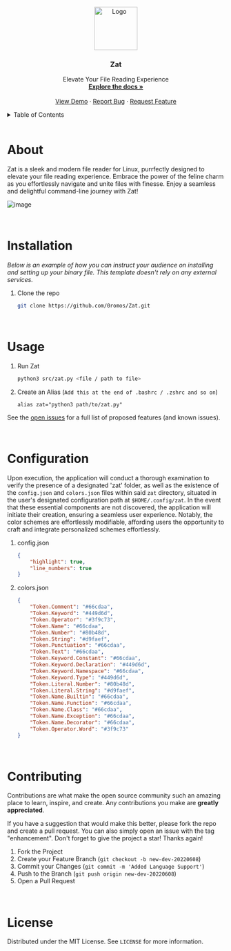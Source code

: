 
<!-- PROJECT LOGO -->
<br />
<div align="center">
  <a href="https://github.com/0romos/Zat">
    <img src="https://media.discordapp.net/attachments/1128669686234615950/1132759673423024168/zatIcon.png" alt="Logo" width="100" height="100">
  </a>

  <h3 align="center">Zat</h3>

  <p align="center">
    Elevate Your File Reading Experience
    <br />
    <a href="https://github.com/0romos/Zat"><strong>Explore the docs »</strong></a>
    <br />
    <br />
    <a href="https://github.com/0romos/Zat/">View Demo</a>
    ·
    <a href="https://github.com/0romos/Zat/issues">Report Bug</a>
    ·
    <a href="https://github.com/0romos/Zat/issues">Request Feature</a>
  </p>
</div>

<!-- TABLE OF CONTENTS -->
<details>
  <summary>Table of Contents</summary>
  <ol>
    <li>
      <a href="#about">About The Project</a>
    </li>
    <li>
      <a href="#installation">Getting Started</a>
      <ul>
        <li><a href="#installation">Installation</a></li>
      </ul>
    </li>
    <li><a href="#usage">Usage</a></li>
    <li><a href="#configuration">Configuration</a></li>
    <li><a href="#contributing">Contributing</a></li>
  </ol>
</details>

<br />
<center> <h1 align="left" id="about">About</h1> </center>

Zat is a sleek and modern file reader for Linux, purrfectly designed to elevate your file reading experience. Embrace the power of the feline charm as you effortlessly navigate and unite files with finesse. Enjoy a seamless and delightful command-line journey with Zat!

![image](https://media.discordapp.net/attachments/1115614887658410085/1132759924674404523/image.png)

<br />
<center> <h1 align="left" id="installation">Installation</h1> </center>

_Below is an example of how you can instruct your audience on installing and setting up your binary file. This template doesn't rely on any external services._

1. Clone the repo
   ```sh
   git clone https://github.com/0romos/Zat.git
    ```

<br />
<center> <h1 align="left" id="usage">Usage</h1> </center>

1. Run Zat
    ```sh
    python3 src/zat.py <file / path to file>
    ``` 

2. Create an Alias (`Add this at the end of .bashrc / .zshrc and so on`)
    ```
    alias zat="python3 path/to/zat.py"
    ```
    
See the [open issues](https://github.com/0romos/Zat) for a full list of proposed features (and known issues).

<br />
<center> <h1 align="left" id="configuration">Configuration</h1> </center>

Upon execution, the application will conduct a thorough examination to verify the presence of a designated 'zat' folder, as well as the existence of the `config.json` and `colors.json` files within said `zat` directory, situated in the user's designated configuration path at `$HOME/.config/zat`. In the event that these essential components are not discovered, the application will initiate their creation, ensuring a seamless user experience. Notably, the color schemes are effortlessly modifiable, affording users the opportunity to craft and integrate personalized schemes effortlessly.

1. config.json

    ```json
    {
        "highlight": true,
        "line_numbers": true
    }
    ```

2. colors.json

    ```json
    {
        "Token.Comment": "#66cdaa",
        "Token.Keyword": "#449d6d",
        "Token.Operator": "#3f9c73",
        "Token.Name": "#66cdaa",
        "Token.Number": "#80b48d",
        "Token.String": "#d9faef",
        "Token.Punctuation": "#66cdaa",
        "Token.Text": "#66cdaa",
        "Token.Keyword.Constant": "#66cdaa",
        "Token.Keyword.Declaration": "#449d6d",
        "Token.Keyword.Namespace": "#66cdaa",
        "Token.Keyword.Type": "#449d6d",
        "Token.Literal.Number": "#80b48d",
        "Token.Literal.String": "#d9faef",
        "Token.Name.Builtin": "#66cdaa",
        "Token.Name.Function": "#66cdaa",
        "Token.Name.Class": "#66cdaa",
        "Token.Name.Exception": "#66cdaa",
        "Token.Name.Decorator": "#66cdaa",
        "Token.Operator.Word": "#3f9c73"
    }
    
    ```

<br />
<center> <h1 align="left" id="contributing">Contributing</h1> </center>

Contributions are what make the open source community such an amazing place to learn, inspire, and create. Any contributions you make are **greatly appreciated**.

If you have a suggestion that would make this better, please fork the repo and create a pull request. You can also simply open an issue with the tag "enhancement".
Don't forget to give the project a star! Thanks again!

1. Fork the Project
2. Create your Feature Branch (`git checkout -b new-dev-20220608`)
3. Commit your Changes (`git commit -m 'Added Language Support'`)
4. Push to the Branch (`git push origin new-dev-20220608`)
5. Open a Pull Request


<!-- LICENSE -->
<br />
<center> <h1 align="left" id="license">License</h1> </center>

Distributed under the MIT License. See `LICENSE` for more information.
    
